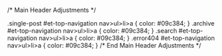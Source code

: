 
/* Main Header Adjustments */

.single-post #et-top-navigation nav>ul>li>a {
    color: #09c384;
}
.archive #et-top-navigation nav>ul>li>a {
    color: #09c384;
}
.search #et-top-navigation nav>ul>li>a {
    color: #09c384;
}
.error404 #et-top-navigation nav>ul>li>a {
    color: #09c384;
}
/* End Main Header Adjustments */
